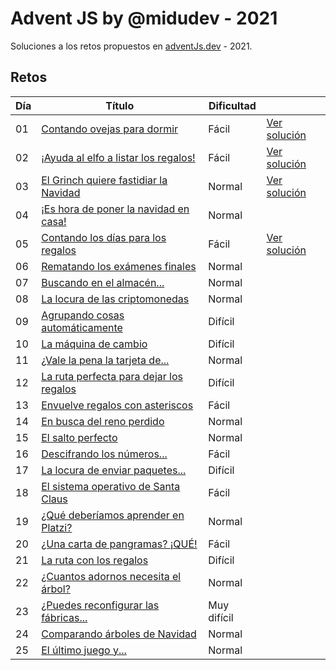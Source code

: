 # Advent JS by @midudev - 2021

Soluciones a los retos propuestos en [adventJs.dev](https://advent.dev) - 2021.

## Retos

| Día | Título                                                            | Dificultad  |                                       |
| --- | ----------------------------------------------------------------- | ----------- | ------------------------------------- |
| 01  | [Contando ovejas para dormir](challenges/01/README.md)            | Fácil       | [Ver solución](./challenges/01/01.js) |
| 02  | [¡Ayuda al elfo a listar los regalos!](challenges/02/README.md)   | Fácil       | [Ver solución](./challenges/02/02.js) |
| 03  | [El Grinch quiere fastidiar la Navidad](challenges/03/README.md)  | Normal      | [Ver solución](./challenges/03/03.js) |
| 04  | [¡Es hora de poner la navidad en casa!](challenges/04/README.md)  | Normal      |  |
| 05  | [Contando los días para los regalos](challenges/05/README.md)     | Fácil       | [Ver solución](./challenges/05/05.js) |
| 06  | [Rematando los exámenes finales](challenges/06/README.md)         | Normal      |  |
| 07  | [Buscando en el almacén...](challenges/07/README.md)              | Normal      |  |
| 08  | [La locura de las criptomonedas](challenges/08/README.md)         | Normal      |  |
| 09  | [Agrupando cosas automáticamente](challenges/09/README.md)        | Difícil     |  |
| 10  | [La máquina de cambio](challenges/10/README.md)                   | Difícil     |  |
| 11  | [¿Vale la pena la tarjeta de...](challenges/11/README.md)         | Normal      |  |
| 12  | [La ruta perfecta para dejar los regalos](challenges/12/README.md)| Difícil     |  |
| 13  | [Envuelve regalos con asteriscos](challenges/13/README.md)        | Fácil       |  |
| 14  | [En busca del reno perdido](challenges/14/README.md)              | Normal      |  |
| 15  | [El salto perfecto](challenges/15/README.md)                      | Normal      |  |
| 16  | [Descifrando los números...](challenges/16/README.md)             | Fácil       |  |
| 17  | [La locura de enviar paquetes...](challenges/17/README.md)        | Difícil     |  |
| 18  | [El sistema operativo de Santa Claus](challenges/18/README.md)    | Fácil       |  |
| 19  | [¿Qué deberíamos aprender en Platzi?](challenges/19/README.md)    | Normal      |  |
| 20  | [¿Una carta de pangramas? ¡QUÉ!](challenges/20/README.md)         | Fácil       |  |
| 21  | [La ruta con los regalos](challenges/21/README.md)                | Difícil     |  |
| 22  | [¿Cuantos adornos necesita el árbol?](challenges/22/README.md)    | Normal      |  |
| 23  | [¿Puedes reconfigurar las fábricas...](challenges/23/README.md)   | Muy difícil |  |
| 24  | [Comparando árboles de Navidad](challenges/24/README.md)          | Normal      |  |
| 25  | [El último juego y...](challenges/25/README.md)                   | Normal      |  |
